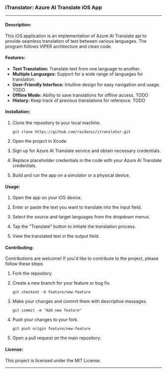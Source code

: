 ### iTranslator: Azure AI Translate iOS App

---

#### Description:

This iOS application is an implementation of Azure AI Translate api to provide seamless translation of text between various languages. The program follows VIPER architecture and clean code.

#### Features:

- **Text Translation:** Translate text from one language to another.
- **Multiple Languages:** Support for a wide range of languages for translation.
- **User-Friendly Interface:** Intuitive design for easy navigation and usage. TODO
- **Offline Mode:** Ability to save translations for offline access. TODO
- **History:** Keep track of previous translations for reference.  TODO

#### Installation:

1. Clone the repository to your local machine.
   ```
   git clone https://github.com/raidansz/itranslator.git
   ```

2. Open the project in Xcode.


3. Sign up for Azure AI Translate service and obtain necessary credentials.

4. Replace placeholder credentials in the code with your Azure AI Translate credentials.

5. Build and run the app on a simulator or a physical device.

#### Usage:

1. Open the app on your iOS device.

2. Enter or paste the text you want to translate into the input field.

3. Select the source and target languages from the dropdown menus.

4. Tap the "Translate" button to initiate the translation process.

5. View the translated text in the output field.

#### Contributing:

Contributions are welcome! If you'd like to contribute to the project, please follow these steps:

1. Fork the repository.

2. Create a new branch for your feature or bug fix.
   ```
   git checkout -b feature/new-feature
   ```

3. Make your changes and commit them with descriptive messages.
   ```
   git commit -m "Add new feature"
   ```

4. Push your changes to your fork.
   ```
   git push origin feature/new-feature
   ```

5. Open a pull request on the main repository.

#### License:

This project is licensed under the MIT License.

---
